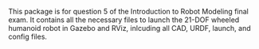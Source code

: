 This package is for question 5 of the Introduction to Robot Modeling final exam. It contains all the necessary files to launch the 21-DOF wheeled humanoid robot in Gazebo and RViz, inlcuding all CAD, URDF, launch, and config files.
